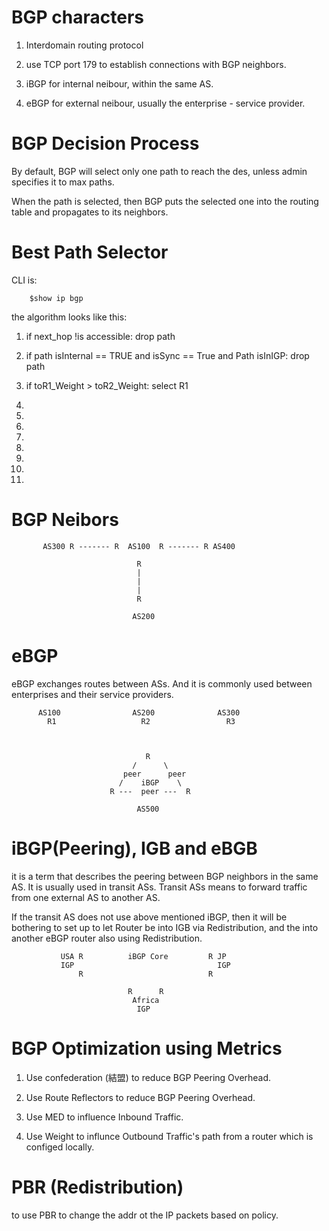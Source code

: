 # BGP characters

1. Interdomain routing protocol

2. use TCP port 179 to establish connections with BGP neighbors.

3. iBGP for internal neibour, within the same AS.

4. eBGP for external neibour, usually the enterprise - service provider.

# BGP Decision Process

By default, BGP will select only one path to reach the des, unless admin specifies it to max paths.

When the path is selected, then BGP puts the selected one into the routing table and propagates to its neighbors.

# Best Path Selector

CLI is:


        $show ip bgp
       

the algorithm looks like this:

1. if next_hop !is accessible:
            drop path

2. if path isInternal == TRUE and isSync == True and Path isInIGP:
            drop path

3. if toR1_Weight > toR2_Weight:
      select R1

4.

5.

6.

7.

8.

9.

10.

11.


# BGP Neibors

 
           AS300 R ------- R  AS100  R ------- R AS400
           
                                R
                                |
                                |
                                |
                                R
           
                               AS200



# eBGP

eBGP exchanges routes between ASs. And it is commonly used between enterprises and their service providers.


          AS100                AS200              AS300
            R1                   R2                 R3
            
            
            
                                  R
                               /      \
                             peer      peer
                            /    iBGP    \     
                          R ---  peer ---  R 
                                
                                AS500






# iBGP(Peering), IGB and eBGB

it is a term that describes the peering between BGP neighbors in the same AS. It is usually used in transit ASs. Transit ASs means to forward traffic from one external AS to another AS. 

If the transit AS does not use above mentioned iBGP, then it will be bothering to set up to let Router be into IGB via Redistribution, and the into another eBGP router also using Redistribution.


               USA R          iBGP Core         R JP
               IGP                                IGP  
                   R                            R 
               
                              R      R
                               Africa
                                IGP

# BGP Optimization using Metrics

1. Use confederation (結盟) to reduce BGP Peering Overhead.

2. Use Route Reflectors to reduce BGP Peering Overhead.

3. Use MED to influence Inbound Traffic.

4. Use Weight to influnce Outbound Traffic's path from a router which is configed locally.


# PBR (Redistribution)

to use PBR to change the addr ot the IP packets based on policy.

